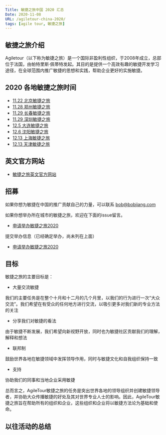 ```yaml
---
Title: 敏捷之旅中国 2020 汇总
Date: 2020-11-08
URL: /agiletour-china-2020/
tags: [agile tour, 敏捷之旅]
---
```


## 敏捷之旅介绍
Agiletour（以下称为敏捷之旅）是一个国际非盈利性组织，于2008年成立，总部位于法国，由帕特里斯·佩蒂特发起。其目的是提供一个高效有趣的敏捷开发学习途径，在全球范围内推广敏捷的思想和实践，帮助企业更好的实施敏捷。

## 2020 各地敏捷之旅时间

- [11.22 北京敏捷之旅](https://www.bagevent.com/event/6840605)
- [11.28 郑州敏捷之旅](https://mp.weixin.qq.com/s/6ufraWsEVOUq8UPJz16_FQ)
- [11.29 长春敏捷之旅](https://mp.weixin.qq.com/s/b9d-8snolWiv_JvfqIwg4w)
- [11.29 深圳敏捷之旅](https://mp.weixin.qq.com/s/ira2gNpLNGfrulEK1hAV1g)
- [12.5  大连敏捷之旅](https://mp.weixin.qq.com/s/b9d-8snolWiv_JvfqIwg4w)
- [12.6  沈阳敏捷之旅](https://mp.weixin.qq.com/s/b9d-8snolWiv_JvfqIwg4w)
- [12.13 上海敏捷之旅](https://mp.weixin.qq.com/s/AUth9rMHY1-cwWCRQHdC1Q)
- [12.13 天津敏捷之旅]()

## 英文官方网站

- [敏捷之旅英文官方网站](http://at2020.agiletour.org/)

## 招募

如果你想为敏捷在中国的推广贡献自己的力量，可以联系
bob@bobjiang.com

如果你想举办所在城市的敏捷之旅，欢迎在下面的issue留言。  
- [申请举办敏捷之旅2020](https://github.com/bobjiang/AgilePlus/issues/new?title=%E6%95%8F%E6%8D%B7%E4%B9%8B%E6%97%852020%E4%B8%BE%E5%8A%9E%E7%94%B3%E8%AF%B7&labels=agiletour&body=%E7%94%B3%E8%AF%B7%E4%BA%BA%EF%BC%9A%0a%E6%89%80%E5%9C%A8%E5%9F%8E%E5%B8%82%EF%BC%9A%0a%E7%94%B3%E8%AF%B7%E7%90%86%E7%94%B1%EF%BC%9A%0a%E7%94%B5%E5%AD%90%E9%82%AE%E7%AE%B1%EF%BC%9A)

提交举办信息（已经确定举办，尚未列在上面）  
- [申请举办敏捷之旅2020](https://github.com/bobjiang/AgilePlus/issues/new?title=%E6%95%8F%E6%8D%B7%E4%B9%8B%E6%97%852020%E4%B8%BE%E5%8A%9E%E4%BF%A1%E6%81%AF%E6%8F%90%E4%BA%A4&labels=agiletour&body=%E7%94%B3%E8%AF%B7%E4%BA%BA%EF%BC%9A%0a%E4%B8%BE%E5%8A%9E%E5%9F%8E%E5%B8%82%EF%BC%9A%0a%E4%B8%BE%E5%8A%9E%E6%97%B6%E9%97%B4%EF%BC%9A%0a%E6%B4%BB%E5%8A%A8%E9%93%BE%E6%8E%A5%EF%BC%9A)

## 目标

敏捷之旅的主要目标是：

- 大量交流敏捷

我们的主要任务是在整个十月和十二月的几个月里，以我们的行为进行一次“大众交流”。我们希望在有受众的任何地方进行交流，以吸引更多对我们新的专业方法的关注

- 分享我们对敏捷的看法

由于敏捷不断发展，我们希望向新视野开放，同时也为敏捷社区贡献我们的理解，解释和想法

- 联邦制

鼓励世界各地在敏捷领域中发挥领导作用，同时与敏捷文化和自我组织保持一致

- 支持

协助我们的同事和当地企业采用敏捷

总而言之，AgileTour敏捷之旅的任务是突出世界各地的领导组织并创建敏捷领导者，并协助大众传播敏捷的好处及其对世界专业人士的影响。因此，AgileTour敏捷之旅旨在帮助所有的组织和企业，这些组织和企业将以敏捷方法论为基础和使命。

## 以往活动的总结

